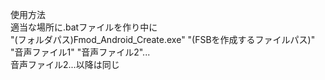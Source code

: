 使用方法<br>
適当な場所に.batファイルを作り中に<br>
"(フォルダパス)Fmod_Android_Create.exe" "(FSBを作成するファイルパス)" "音声ファイル1" "音声ファイル2"...<br>
音声ファイル2...以降は同じ
